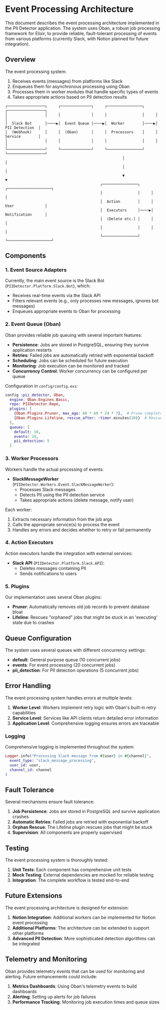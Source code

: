 # Event Processing Architecture

This document describes the event processing architecture implemented in the PII Detector application. The system uses Oban, a robust job processing framework for Elixir, to provide reliable, fault-tolerant processing of events from various platforms (currently Slack, with Notion planned for future integration).

## Overview

The event processing system:

1. Receives events (messages) from platforms like Slack
2. Enqueues them for asynchronous processing using Oban
3. Processes them in worker modules that handle specific types of events
4. Takes appropriate actions based on PII detection results

```
┌─────────────────┐     ┌──────────────┐     ┌────────────────┐     ┌─────────────────┐
│                 │     │              │     │                │     │                 │
│  Slack Bot      │────▶│  Event Queue │────▶│  Worker        │────▶│  PII Detection  │
│  (Webhook)      │     │  (Oban)      │     │  Processors    │     │  Service        │
│                 │     │              │     │                │     │                 │
└─────────────────┘     └──────────────┘     └────────────────┘     └─────────────────┘
                                                     │                       │
                                                     │                       │
                                                     ▼                       ▼
                                           ┌────────────────┐     ┌────────────────────┐
                                           │                │     │                    │
                                           │  Action        │     │  User              │
                                           │  Executors     │────▶│  Notification      │
                                           │  (Delete etc.) │     │                    │
                                           │                │     │                    │
                                           └────────────────┘     └────────────────────┘
```

## Components

### 1. Event Source Adapters

Currently, the main event source is the Slack Bot (`PIIDetector.Platform.Slack.Bot`), which:
- Receives real-time events via the Slack API
- Filters relevant events (e.g., only processes new messages, ignores bot messages)
- Enqueues appropriate events to Oban for processing

### 2. Event Queue (Oban)

Oban provides reliable job queuing with several important features:
- **Persistence**: Jobs are stored in PostgreSQL, ensuring they survive application restarts
- **Retries**: Failed jobs are automatically retried with exponential backoff
- **Scheduling**: Jobs can be scheduled for future execution
- **Monitoring**: Job execution can be monitored and tracked
- **Concurrency Control**: Worker concurrency can be configured per queue

Configuration in `config/config.exs`:
```elixir
config :pii_detector, Oban,
  engine: Oban.Engines.Basic,
  repo: PIIDetector.Repo,
  plugins: [
    {Oban.Plugins.Pruner, max_age: 60 * 60 * 24 * 7},  # Prune completed jobs after 7 days
    {Oban.Plugins.Lifeline, rescue_after: :timer.minutes(30)}  # Rescue orphaned jobs after 30 minutes
  ],
  queues: [
    default: 10,
    events: 20,
    pii_detection: 5
  ]
```

### 3. Worker Processors

Workers handle the actual processing of events:

- **SlackMessageWorker** (`PIIDetector.Workers.Event.SlackMessageWorker`): 
  - Processes Slack messages 
  - Detects PII using the PII detection service
  - Takes appropriate actions (delete message, notify user)

Each worker:
1. Extracts necessary information from the job args
2. Calls the appropriate service(s) to process the event
3. Handles any errors and decides whether to retry or fail permanently

### 4. Action Executors

Action executors handle the integration with external services:

- **Slack API** (`PIIDetector.Platform.Slack.API`):
  - Deletes messages containing PII
  - Sends notifications to users

### 5. Plugins

Our implementation uses several Oban plugins:

- **Pruner**: Automatically removes old job records to prevent database bloat
- **Lifeline**: Rescues "orphaned" jobs that might be stuck in an 'executing' state due to crashes

## Queue Configuration

The system uses several queues with different concurrency settings:

- **default**: General purpose queue (10 concurrent jobs)
- **events**: For event processing (20 concurrent jobs)
- **pii_detection**: For PII detection operations (5 concurrent jobs)

## Error Handling

The event processing system handles errors at multiple levels:

1. **Worker Level**: Workers implement retry logic with Oban's built-in retry capabilities
2. **Service Level**: Services like API clients return detailed error information
3. **Application Level**: Comprehensive logging ensures errors are traceable

### Logging

Comprehensive logging is implemented throughout the system:

```elixir
Logger.info("Processing Slack message from #{user} in #{channel}", 
  event_type: "slack_message_processing",
  user_id: user,
  channel_id: channel
)
```

## Fault Tolerance

Several mechanisms ensure fault tolerance:

1. **Job Persistence**: Jobs are stored in PostgreSQL and survive application crashes
2. **Automatic Retries**: Failed jobs are retried with exponential backoff
3. **Orphan Rescue**: The Lifeline plugin rescues jobs that might be stuck
4. **Supervision**: All components are properly supervised

## Testing

The event processing system is thoroughly tested:

1. **Unit Tests**: Each component has comprehensive unit tests
2. **Mock Testing**: External dependencies are mocked for reliable testing
3. **Integration**: The complete workflow is tested end-to-end

## Future Extensions

The event processing architecture is designed for extension:

1. **Notion Integration**: Additional workers can be implemented for Notion event processing
2. **Additional Platforms**: The architecture can be extended to support other platforms
3. **Advanced PII Detection**: More sophisticated detection algorithms can be integrated

## Telemetry and Monitoring

Oban provides telemetry events that can be used for monitoring and alerting. Future enhancements could include:

1. **Metrics Dashboards**: Using Oban's telemetry events to build dashboards
2. **Alerting**: Setting up alerts for job failures
3. **Performance Tracking**: Monitoring job execution times and queue sizes 